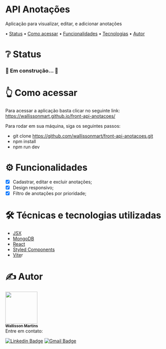 <h1 align="left">API Anotações</h1>
<p align="left">Aplicação para visualizar, editar, e adicionar anotações</p>

<p align="left"> •
 <a href="#status">Status</a> •
 <a href="#acessar">Como acessar</a> • 
 <a href="#funcionalidades">Funcionalidades</a> • 
 <a href="#tecnologias">Tecnologias</a> • 
 <a href="#autor">Autor</a>
</p>

<h1 align="left" id="status">❔ Status</h1>

<h3 align="left"> 
  🚧 Em construção... 🚧
</h3>

<h1 align="left" id="acessar">👆 Como acessar</h1>

Para acessar a aplicação basta clicar no seguinte link: https://wallissonmart.github.io/front-api-anotacoes/

Para rodar em sua máquina, siga os seguintes passos:

- git clone https://github.com/wallissonmart/front-api-anotacoes.git
- npm install
- npm run dev

<h1 align="left" id="funcionalidades">⚙️ Funcionalidades</h1>

- [x] Cadastrar, editar e excluir anotações;
- [x] Design responsivo;
- [x] Filtro de anotações por prioridade;

<h1 align="left" id="tecnologias">🛠️ Técnicas e tecnologias utilizadas</h1>

- [JSX](https://pt-br.reactjs.org/docs/jsx-in-depth.html)
- [MongoDB](https://www.mongodb.com/docs/manual/core/document/)
- [React](https://pt-br.reactjs.org/docs/getting-started.html)
- [Styled Components](https://styled-components.com/docs)
- [Vite](https://vitejs.dev/guide/)r

<h1 align="left" id="autor">✍️ Autor</h1>
<a href="https://github.com/wallissonmart">
 <img src="https://avatars.githubusercontent.com/u/93344198?s=400&u=efc1c28e0cfb7b7e29bdf3ac50a79d0ddcf8b467&v=4" width="100px;" alt=""/>
 <br/>
 <sub><b>Wallisson Martins</b></sub></a>
<br/>
Entre em contato:

[![Linkedin Badge](https://img.shields.io/badge/-Wallisson-blue?style=flat-square&logo=Linkedin&logoColor=white&link=https://www.linkedin.com/in/wallisson-martins-/)](https://www.linkedin.com/in/wallisson-martins-/)
[![Gmail Badge](https://img.shields.io/badge/-wallissonmartins37@gmail.com-c14438?style=flat-square&logo=Gmail&logoColor=white&link=mailto:wallissonmartins37@gmail.com)](mailto:wallissonmartins37@gmail.com)
